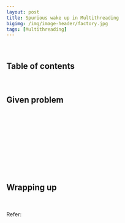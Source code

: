 ```yaml
---
layout: post
title: Spurious wake up in Multithreading
bigimg: /img/image-header/factory.jpg
tags: [Multithreading]
---
```




<br>

## Table of contents





<br>

## Given problem






<br>

## 





<br>

## 





<br>

## 






<br>

## Wrapping up






<br>

Refer:

[]()